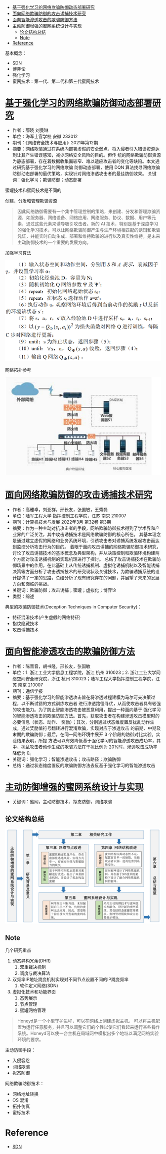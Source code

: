 - [基于强化学习的网络欺骗防御动态部署研究](#基于强化学习的网络欺骗防御动态部署研究)
- [面向网络欺骗防御的攻击诱捕技术研究](#面向网络欺骗防御的攻击诱捕技术研究)
- [面向智能渗透攻击的欺骗防御方法](#面向智能渗透攻击的欺骗防御方法)
- [主动防御增强的蜜网系统设计与实现](#主动防御增强的蜜网系统设计与实现)
  - [论文结构总结](#论文结构总结)
  - [Note](#note)
- [Reference](#reference)

基本概念：

- SDN
- 博弈论
- 强化学习
- 蜜网技术：第一代、第二代和第三代蜜网技术

# [基于强化学习的网络欺骗防御动态部署研究](https://kns.cnki.net/kcms2/article/abstract?v=3uoqIhG8C44YLTlOAiTRKibYlV5Vjs7iy_Rpms2pqwbFRRUtoUImHUUlnL4ZPGNIB_MN73jTX-lA232ZM06HjK4IlemHlgTV&uniplatform=NZKPT)

- 作者：邵晓 刘曼琳
- 单位：海军士官学校 安徽 233012
- 期刊：《网络安全技术与应用》2021年第12期
- 摘要：网络欺骗通过在系统内部署虚假的安全弱点，将入侵者引入错误资源达到让其产生错误感知，减少网络安全风险的目的。但传
统的网络欺骗防御资源为静态部署，存在着数据收集面较窄、难以适应攻击者的变化等缺陷。本文通过研究基于强化学习的网络欺骗
防御动态部署，使用 DQN 算法找寻网络欺骗防御动态部署的最优策略，实现针对网络渗透攻击者的最佳防御效果。
关键词：强化学习；欺骗防御；动态部署

蜜罐技术和蜜网技术是不同的

创建、分发和管理欺骗资源

> 因此网络防御需要有一个集中管理控制的策略，来创建、分发和管理欺骗资源，如服务器、网络设备、网络应用、网络服务、协议、数据、用户等元素，通过这些元素来诱导吸引攻击者。新的 AI 技术，特别是基于深度学习的强化学习技术，可以让网络欺骗防御产生与生产环境相匹配的诱饵和欺骗凭证，并能实时自动生成、部署和维持欺骗的进行以及真实性维持，是未来主动防御技术的一个重要的发展方向。

加强学习算法

![图 1](../../images/9dbead63c91d13cf14ddd4088eaeb1a9e5bd27e05b00c6a53455ec0f24ff0f26.png)  

网络拓扑参考

![图 2](../../images/7f073d826cee64256cbcf73e9122d45a6419d561dba01846f4cbb5c64438c118.png)  

# [面向网络欺骗防御的攻击诱捕技术研究](https://kns.cnki.net/kcms2/article/abstract?v=3uoqIhG8C44YLTlOAiTRKibYlV5Vjs7iJTKGjg9uTdeTsOI_ra5_XWtPO6KuPDQ5qOFqKpAUk6TZHd3T203lr0zm6dGE5-YU&uniplatform=NZKPT)

- 作者：高雅卓，刘亚群，邢长友，张国敏，王秀磊
- 单位：陆军工程大学 指挥控制工程学院，江苏 南京 210007
- 期刊：计算机技术与发展 2022年3月 第32卷 第3期
- 摘要：作为一种主动对抗攻击者的手段，网络欺骗防御技术得到了学术界和产业界的广泛关注，其中攻击诱捕技术是网络欺骗防御的核心所在。 其基本理念是通过建立虚假的网络和业务系统环境，引诱攻击者对诱捕系统发起攻击而达到监控分析攻击行为的目的。 着眼于面向攻击诱捕的网络欺骗防御技术研究，讨论了攻击诱捕技术的基本概念及典型架构，并从决策控制和欺骗环境构建两个方面对攻击诱捕机制的实现机理进行了探讨。 总结了攻击诱捕技术在欺骗防御场景中的作用，在此基础上从传统诱捕机制、虚拟化诱捕机制以及智能诱捕决策等方面分析了攻击诱捕技术的研究现状及关键技术，为欺骗诱捕系统的设计提供了一定的思路，总结分析了现有研究存在的问题，并展望了未来的发展方向和面临的挑战。
- 关键词：欺骗防御；攻击诱捕；蜜罐；虚拟化；博弈论
- 类型：综述

典型的欺骗防御技术(Deception Techniques in Computer Security)：

- 特征混淆技术(产生虚假的网络特征)
- 指纹隐藏技术
- 攻击诱捕技术

<!-- 没有总结完成 -->

# [面向智能渗透攻击的欺骗防御方法](https://kns.cnki.net/kcms2/article/abstract?v=3uoqIhG8C44YLTlOAiTRKibYlV5Vjs7iJTKGjg9uTdeTsOI_ra5_XYgKb8AODfDgUY9FqNFoxU_vuq11dVlyNapdjKhHUlXq&uniplatform=NZKPT)

- 作者：陈晋音，胡书隆，邢长友，张国敏
- 单位：1. 浙江工业大学信息工程学院，浙江 杭州 310023；2. 浙江工业大学网络空间安全研究院，浙江 杭州 310023；陆军工程大学指挥控制工程学院，江苏 南京 210007
- 期刊：通信学报
- 摘要：基于强化学习的智能渗透攻击旨在将渗透过程建模为马尔可夫决策过程，以不断试错的方式训练攻击者
进行渗透路径寻优，从而使攻击者具有较强的攻击能力。为了防止智能渗透攻击被恶意利用，提出一种面向基于
强化学习的智能渗透攻击的欺骗防御方法。首先，获取攻击者在构建渗透攻击模型时的必要信息（状态、动作、
奖励）；其次，分别通过状态维度置反扰乱动作生成，通过奖励值符号翻转进行混淆欺骗，实现对应于渗透攻击
的前期、中期及末期的欺骗防御；最后，在同一网络环境中展开 3 个阶段的防御对比实验。实验结果表明，所提
方法可以有效降低基于强化学习的智能渗透攻击成功率，其中，扰乱攻击者动作生成的欺骗方法在干扰比例为
20%时，渗透攻击成功率降低为 0。
- 关键词：强化学习；智能渗透攻击；攻击路径；欺骗防御
- 总结：通过状态维度置反的欺骗防御方法去反基于强化学习的智能渗透攻击

# [主动防御增强的蜜网系统设计与实现](https://kns.cnki.net/kcms2/article/abstract?v=3uoqIhG8C475KOm_zrgu4lQARvep2SAke-wuWrktdE-tSIT2YIbQ2EMZfxHLXy7QNlZ5y7kAEd2Qcruhs7SGuk0LmDNIUjfO&uniplatform=NZKPT)

- 关键词：蜜网，主动防御技术，拟态防御，网络欺骗

## 论文结构总结

![图 2](../../images/cc7677ea17c91fd2d7d0a53c344f84bb3c526a539c713cb13258285e3d56e9d2.png)  

## Note

几个研究重点

1. 动态异构冗余(DHR)
   1. 双重裁决机制
   2. 调度与裁决算法
2. 双频率IP地址跳变机制实现对不同节点设置不同的IP跳变频率
   1. 软件定义网络(SDN)
3. 虚拟化技术和功能界面
   1. 态势展示
   2. 节点管理
   3. 蜜罐网络管理

>Honeyd是一个小型守护进程，可以在网络上创建虚拟主机。 可以将主机配置为运行任意服务，并且可以调整它们的个性以使它们看起来运行某些操作系统。Honeyd可以使一台主机在局域网中模拟出多个地址以满足网络实验环境的要求。

主动防御手段：

- 入侵容忍
- 网络欺骗
- 拟态防御

网络欺骗防御技术：

- 网络地址转换
- OS 混淆
- 拓扑仿真
- 蜜标技术

# Reference

- [SDN](https://github.com/feiskyer/sdn-handbook)
